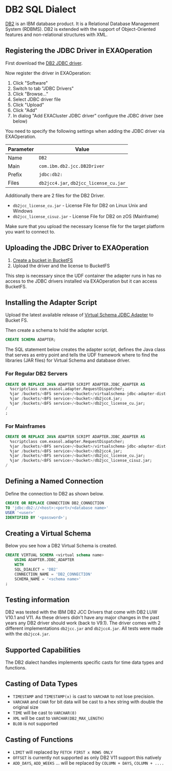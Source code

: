 # DB2 SQL Dialect

[DB2](https://www.ibm.com/db2/) is an IBM database product. It is a Relational Database Management System (RDBMS). DB2 is extended with the support of Object-Oriented features and non-relational structures with XML.

## Registering the JDBC Driver in EXAOperation

First download the [DB2 JDBC driver](http://www-01.ibm.com/support/docview.wss?uid=swg21363866).

Now register the driver in EXAOperation:

1. Click "Software"
1. Switch to tab "JDBC Drivers"
1. Click "Browse..."
1. Select JDBC driver file
1. Click "Upload"
1. Click "Add"
1. In dialog "Add EXACluster JDBC driver" configure the JDBC driver (see below)

You need to specify the following settings when adding the JDBC driver via EXAOperation.

| Parameter | Value                                               |
|-----------|-----------------------------------------------------|
| Name      | `DB2`                                               |
| Main      | `com.ibm.db2.jcc.DB2Driver`                         |
| Prefix    | `jdbc:db2:`                                         |
| Files     | `db2jcc4.jar`, `db2jcc_license_cu.jar`              |

Additionally there are 2 files for the DB2 Driver.

* `db2jcc_license_cu.jar` - License File for DB2 on Linux Unix and Windows
* `db2jcc_license_cisuz.jar` - License File for DB2 on zOS (Mainframe)

Make sure that you upload the necessary license file for the target platform you want to connect to. 

## Uploading the JDBC Driver to EXAOperation

1. [Create a bucket in BucketFS](https://docs.exasol.com/administration/on-premise/bucketfs/create_new_bucket_in_bucketfs_service.htm)
1. Upload the driver and the license to BucketFS

This step is necessary since the UDF container the adapter runs in has no access to the JDBC drivers installed via EXAOperation but it can access BucketFS.

## Installing the Adapter Script

Upload the latest available release of [Virtual Schema JDBC Adapter](https://github.com/exasol/virtual-schemas/releases) to Bucket FS.

Then create a schema to hold the adapter script.

```sql
CREATE SCHEMA ADAPTER;
```

The SQL statement below creates the adapter script, defines the Java class that serves as entry point and tells the UDF framework where to find the libraries (JAR files) for Virtual Schema and database driver.

### For Regular DB2 Servers

```sql
CREATE OR REPLACE JAVA ADAPTER SCRIPT ADAPTER.JDBC_ADAPTER AS
  %scriptclass com.exasol.adapter.RequestDispatcher;
  %jar /buckets/<BFS service>/<bucket>/virtualschema-jdbc-adapter-dist-2.1.2.jar;
  %jar /buckets/<BFS service>/<bucket>/db2jcc4.jar;
  %jar /buckets/<BFS service>/<bucket>/db2jcc_license_cu.jar;
/
;
```

### For Mainframes

```sql
CREATE OR REPLACE JAVA ADAPTER SCRIPT ADAPTER.JDBC_ADAPTER AS
  %scriptclass com.exasol.adapter.RequestDispatcher;
  %jar /buckets/<BFS service>/<bucket>/virtualschema-jdbc-adapter-dist-2.1.2.jar;
  %jar /buckets/<BFS service>/<bucket>/db2jcc4.jar;
  %jar /buckets/<BFS service>/<bucket>/db2jcc_license_cu.jar;
  %jar /buckets/<BFS service>/<bucket>/db2jcc_license_cisuz.jar;
/
```
## Defining a Named Connection

Define the connection to DB2 as shown below.

```sql
CREATE OR REPLACE CONNECTION DB2_CONNECTION
TO 'jdbc:db2://<host>:<port>/<database name>'
USER '<user>'
IDENTIFIED BY '<password>';
```

## Creating a Virtual Schema

Below you see how a DB2 Virtual Schema is created. 

```sql
CREATE VIRTUAL SCHEMA <virtual schema name>
    USING ADAPTER.JDBC_ADAPTER
    WITH
	SQL_DIALECT = 'DB2'
	CONNECTION_NAME = 'DB2_CONNECTION'
	SCHEMA_NAME = '<schema name>'
;
```

## Testing information

DB2 was tested with the IBM DB2 JCC Drivers that come with DB2 LUW V10.1 and V11. As these drivers didn't have any major changes in the past years any DB2 driver should work (back to V9.1). The driver comes with 2 different implementations `db2jcc.jar` and `db2jcc4.jar`. All tests were made with the `db2jcc4.jar`.

## Supported Capabilities

The DB2 dialect handles implements specific casts for time data types and functions.

## Casting of Data Types

* `TIMESTAMP` and `TIMESTAMP(x)` is cast to `VARCHAR` to not lose precision.
* `VARCHAR` and `CHAR` for bit data will be cast to a hex string with double the original size
* `TIME` will be cast to `VARCHAR(8)`
* `XML` will be cast to `VARCHAR(DB2_MAX_LENGTH)`
* `BLOB` is not supported

## Casting of Functions

* `LIMIT` will replaced by `FETCH FIRST x ROWS ONLY`
* `OFFSET` is currently not supported as only DB2 V11 support this natively
* `ADD_DAYS`, `ADD_WEEKS` ... will be replaced by `COLUMN + DAYS`, `COLUMN + ....`